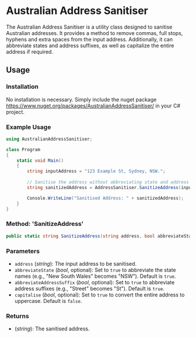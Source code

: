 # Australian Address Sanitiser

The Australian Address Sanitiser is a utility class designed to sanitise Australian addresses. It provides a method to remove commas, full stops, hyphens and extra spaces from the input address. Additionally, it can abbreviate states and address suffixes, as well as capitalize the entire address if required.

## Usage

### Installation

No installation is necessary. Simply include the nuget package https://www.nuget.org/packages/AustralianAddressSanitiser/ in your C# project.

### Example Usage

```csharp
using AustralianAddressSanitiser;

class Program
{
    static void Main()
    {
        string inputAddress = "123 Example St, Sydney, NSW.";
        
        // Sanitise the address without abbreviating state and address suffix, and capitalize it
        string sanitizedAddress = AddressSanitiser.SanitizeAddress(inputAddress, abbreviateState: false, abbreviateAddressSuffix: false, capitalise: true);

        Console.WriteLine("Sanitised Address: " + sanitizedAddress);
    }
}
```
### Method: 'SanitizeAddress'
```csharp
public static string SanitizeAddress(string address, bool abbreviateState = true, bool abbreviateAddressSuffix = true, bool capitalise = false)
```

### Parameters

- `address` (*string*): The input address to be sanitised.
- `abbreviateState` (*bool*, optional): Set to `true` to abbreviate the state names (e.g., "New South Wales" becomes "NSW"). Default is `true`.
- `abbreviateAddressSuffix` (*bool*, optional): Set to `true` to abbreviate address suffixes (e.g., "Street" becomes "St"). Default is `true`.
- `capitalise` (*bool*, optional): Set to `true` to convert the entire address to uppercase. Default is `false`.

### Returns

- (*string*): The sanitised address.
